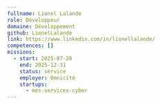 ```yaml
---
fullname: Lionel Lalande
role: Développeur
domaine: Développement
github: LionelLalande
link: https://www.linkedin.com/in/lionellalande/
competences: []
missions:
  - start: 2025-07-28
    end: 2025-12-31
    status: service
    employer: Omnicité
    startups:
      - mes-services-cyber
---
```

